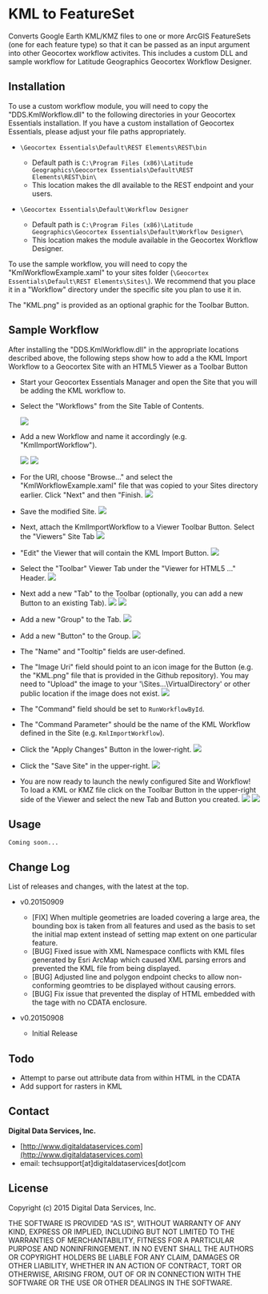 # KML to FeatureSet

Converts Google Earth KML/KMZ files to one or more ArcGIS FeatureSets (one for each feature type) so that it can be passed as an input argument into other Geocortex workflow activites. This includes a custom DLL and sample workflow for Latitude Geographics Geocortex Workflow Designer.

## Installation

To use a custom workflow module, you will need to copy the "DDS.KmlWorkflow.dll" to the following directories in your Geocortex Essentials installation. If you have a custom installation of Geocortex Essentials, please adjust your file paths appropriately.

- `\Geocortex Essentials\Default\REST Elements\REST\bin`
  - Default path is `C:\Program Files (x86)\Latitude Geographics\Geocortex Essentials\Default\REST Elements\REST\bin\`
  - This location makes the dll available to the REST endpoint and your users.

- `\Geocortex Essentials\Default\Workflow Designer`
  - Default path is `C:\Program Files (x86)\Latitude Geographics\Geocortex Essentials\Default\Workflow Designer\`
  - This location makes the module available in the Geocortex Workflow Designer.

To use the sample workflow, you will need to copy the "KmlWorkflowExample.xaml" to your sites folder (`\Geocortex Essentials\Default\REST Elements\Sites\`). We recommend that you place it in a "Workflow" directory under the specific site you plan to use it in.

The "KML.png" is provided as an optional graphic for the Toolbar Button.


## Sample Workflow

After installing the "DDS.KmlWorkflow.dll" in the appropriate locations described above, the following steps show how to add a the KML Import Workflow to a Geocortex Site with an HTML5 Viewer as a Toolbar Button

- Start your Geocortex Essentials Manager and open the Site that you will be adding the KML workflow to.
- Select the "Workflows" from the Site Table of Contents.

  ![](https://raw.githubusercontent.com/DigitalDataServices/KMLtoFeatureSet/master/img/01-workflow-site-tab.png)

- Add a new Workflow and name it accordingly (e.g. "KmlImportWorkflow").

  ![](https://raw.githubusercontent.com/DigitalDataServices/KMLtoFeatureSet/master/img/02-add-workflow.png)
  ![](https://raw.githubusercontent.com/DigitalDataServices/KMLtoFeatureSet/master/img/03-add-workflow-wizard.png)

- For the URI, choose "Browse..." and select the "KmlWorkflowExample.xaml" file that was copied to your Sites directory earlier. Click "Next" and then "Finish.
  ![](https://raw.githubusercontent.com/DigitalDataServices/KMLtoFeatureSet/master/img/04-browse-workflow-location.png)

- Save the modified Site.
  ![](https://raw.githubusercontent.com/DigitalDataServices/KMLtoFeatureSet/master/img/05-save-site.png)

- Next, attach the KmlImportWorkflow to a Viewer Toolbar Button. Select the "Viewers" Site Tab
  ![](https://raw.githubusercontent.com/DigitalDataServices/KMLtoFeatureSet/master/img/06-add-to-viewer.png)

- "Edit" the Viewer that will contain the KML Import Button.
  ![](https://raw.githubusercontent.com/DigitalDataServices/KMLtoFeatureSet/master/img/07-edit-viewer.png)

- Select the "Toolbar" Viewer Tab under the "Viewer for HTML5 ..." Header.
  ![](https://raw.githubusercontent.com/DigitalDataServices/KMLtoFeatureSet/master/img/08-site-toolbar.png)

- Next add a new "Tab" to the Toolbar (optionally, you can add a new Button to an existing Tab).
  ![](https://raw.githubusercontent.com/DigitalDataServices/KMLtoFeatureSet/master/img/09-add-tab1.png)
  ![](https://raw.githubusercontent.com/DigitalDataServices/KMLtoFeatureSet/master/img/10-add-tab2.png)

- Add a new "Group" to the Tab.
  ![](https://raw.githubusercontent.com/DigitalDataServices/KMLtoFeatureSet/master/img/11-edit-group.png)

- Add a new "Button" to the Group.
  ![](https://raw.githubusercontent.com/DigitalDataServices/KMLtoFeatureSet/master/img/12-edit-button.png)

- The "Name" and "Tooltip" fields are user-defined.
- The "Image Uri" field should point to an icon image for the Button (e.g. the "KML.png" file that is provided in the Github repository). You may need to "Upload" the image to your '\Sites\...\VirtualDirectory' or other public location if the image does not exist.
  ![](https://raw.githubusercontent.com/DigitalDataServices/KMLtoFeatureSet/master/img/13-select-file.png)

- The "Command" field should be set to `RunWorkflowById`.
- The "Command Parameter" should be the name of the KML Workflow defined in the Site (e.g. `KmlImportWorkflow`).
- Click the "Apply Changes" Button in the lower-right.
  ![](https://raw.githubusercontent.com/DigitalDataServices/KMLtoFeatureSet/master/img/14-apply-changes.png)

- Click the "Save Site" in the upper-right.
  ![](https://raw.githubusercontent.com/DigitalDataServices/KMLtoFeatureSet/master/img/15-save-site.png)

- You are now ready to launch the newly configured Site and Workflow! To load a KML or KMZ file click on the Toolbar Button in the upper-right side of the Viewer and select the new Tab and Button you created.
  ![](https://raw.githubusercontent.com/DigitalDataServices/KMLtoFeatureSet/master/img/16-open-toolbar.png)
  ![](https://raw.githubusercontent.com/DigitalDataServices/KMLtoFeatureSet/master/img/17-toolbar.png)


## Usage

```
Coming soon...
```

## Change Log

List of releases and changes, with the latest at the top.

- v0.20150909
  - [FIX] When multiple geometries are loaded covering a large area, the bounding box is taken from all features and used as the basis to set the initial map extent instead of setting map extent on one particular feature.
  - [BUG] Fixed issue with XML Namespace conflicts with KML files generated by Esri ArcMap which caused XML parsing errors and prevented the KML file from being displayed.
  - [BUG] Adjusted line and polygon endpoint checks to allow non-conforming geomtries to be displayed without causing errors.
  - [BUG] Fix issue that prevented the display of HTML embedded with the <DESCRIPTION> tage with no CDATA enclosure. 

- v0.20150908
  - Initial Release

## Todo

- Attempt to parse out attribute data from within HTML in the CDATA
- Add support for rasters in KML

## Contact

**Digital Data Services, Inc.**

- [http://www.digitaldataservices.com](http://www.digitaldataservices.com)
- email: techsupport[at]digitaldataservices[dot]com

## License

Copyright (c) 2015 Digital Data Services, Inc.

THE SOFTWARE IS PROVIDED "AS IS", WITHOUT WARRANTY OF ANY KIND, EXPRESS OR
IMPLIED, INCLUDING BUT NOT LIMITED TO THE WARRANTIES OF MERCHANTABILITY,
FITNESS FOR A PARTICULAR PURPOSE AND NONINFRINGEMENT. IN NO EVENT SHALL THE
AUTHORS OR COPYRIGHT HOLDERS BE LIABLE FOR ANY CLAIM, DAMAGES OR OTHER
LIABILITY, WHETHER IN AN ACTION OF CONTRACT, TORT OR OTHERWISE, ARISING FROM,
OUT OF OR IN CONNECTION WITH THE SOFTWARE OR THE USE OR OTHER DEALINGS IN THE
SOFTWARE.
